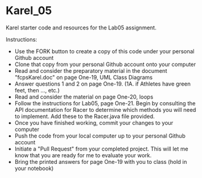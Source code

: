 Karel_05
======

Karel starter code and resources for the Lab05 assignment.

Instructions:
* Use the FORK button to create a copy of this code under your personal Github account
* Clone that copy from your personal Github account onto your computer
* Read and consider the preparatory material in the document "fcpsKarel.doc" on page One-19, UML Class Diagrams
* Answer questions 1 and 2 on page One-19.  (1A. if Athletes have green feet, then ..., etc.)
* Read and consider the material on page One-20, loops
* Follow the instructions for Lab05, page One-21.  Begin by consulting the API documentation for Racer to determine which methods you will need to implement.  Add these to the Racer.java file provided.
* Once you have finished working, commit your changes to your computer
* Push the code from your local computer up to your personal Github account
* Initiate a "Pull Request" from your completed project.  This will let me know that you are ready for me to evaluate your work.
* Bring the printed answers for page One-19 with you to class (hold in your notebook)

